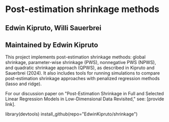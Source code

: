 # Post-estimation shrinkage methods
## Edwin Kipruto, Willi Sauerbrei
## Maintained by Edwin Kipruto
This project implements post-estimation shrinkage methods: global shrinkage, parameter-wise shrinkage (PWS), nonnegative PWS (NPWS), and quadratic shrinkage approach (QPWS), as described in Kipruto and Sauerbrei (2024). It also includes tools for running simulations to compare post-estimation shrinkage approaches with penalized regression methods (lasso and ridge).

For our discussion paper on "Post-Estimation Shrinkage in Full and Selected Linear Regression Models in Low-Dimensional Data Revisited," see: [provide link].

library(devtools)
install_github(repo="EdwinKipruto/shrinkage")
